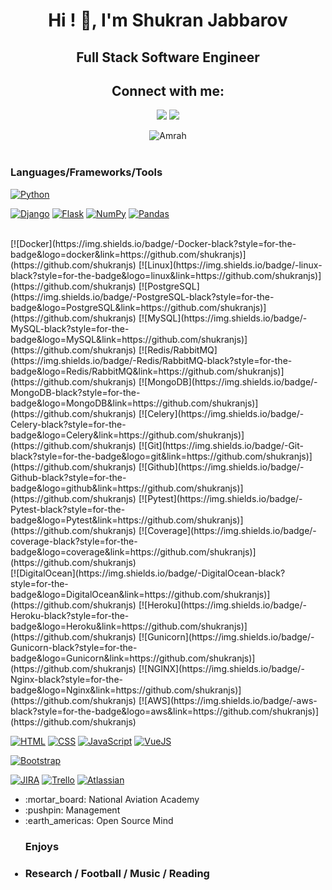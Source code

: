 <!-- - 👋 Hi, My name is Shukran
- I'm a backend developer
- Skils: Python / Django / Flask / RestApi / HTML / CSS / JS / Vue/ React/ MySQL / PostgreSQL / Redis / Docker 
- Check it if you want to contact me. EMail: shukranrma@gmail.com 
<p align="center">
  <img src="https://media.giphy.com/media/KAq5w47R9rmTuvWOWa/giphy.gif" width="100">
  <img src="https://media.giphy.com/media/XAxylRMCdpbEWUAvr8/giphy.gif" width="100">
  <img src="https://media.giphy.com/media/fsEaZldNC8A1PJ3mwp/giphy.gif" width="100">
  <img src="https://i.giphy.com/media/KzJkzjggfGN5Py6nkT/200.webp" width="100">
  <br/>
  <br/>
  
  <img src="https://media.giphy.com/media/1yk0v6WtCinP5Ptz6G/giphy.gif" width="100">
  
</p>

[<img src='https://cdn.jsdelivr.net/npm/simple-icons@3.0.1/icons/linkedin.svg' alt='linkedin' height='40'>](https://www.linkedin.com/in/shukran-jabbarov-b953aa190/)  

![shukran’s github stats](https://github-readme-stats.vercel.app/api?username=shukranjs&count_private=true&show_icons=true&theme=gotham) -->


<h1 align="center">Hi ! 👋, I'm Shukran Jabbarov</h1>
<h2 align="center" >Full Stack Software Engineer </h2>
<h2 align="center">Connect with me:</h2>
<p align="center">
  <a href="mailto:shukranrma@gmail.com"><img src="https://img.shields.io/badge/e‑mail-D14836.svg?style=for-the-badge&logo=GMail&logoColor=white"/></a>
  <a href="https://twitter.com/amrah_7"><img src="https://img.shields.io/badge/twitter-1DA1F2.svg?style=for-the-badge&logo=twitter&logoColor=white"/></a>
<!--  <a href="https://www.instagram.com/hsnylb_/"><img src="https://img.shields.io/badge/telegram-26A5E4.svg?style=for-the-badge&logo=telegram&logoColor=white"/></a> -->
</p>

<div align="center">
 <img  align="top" src="https://github-readme-stats.vercel.app/api/top-langs/?username=shukranjs&layout=compact&theme=onedark" alt="Amrah" />
</div>

<br/>

### Languages/Frameworks/Tools

[![Python](https://img.shields.io/badge/-Python-black?style=for-the-badge&logo=python&link=https://github.com/shukranjs)](https://github.com/shukranjs) 

[![Django](https://img.shields.io/badge/-Django-black?style=for-the-badge&logo=django&link=https://github.com/shukranjs)](https://github.com/shukranjs) 
[![Flask](https://img.shields.io/badge/-Flask-black?style=for-the-badge&logo=flask&link=https://github.com/shukranjs)](https://github.com/shukranjs) 
[![NumPy](https://img.shields.io/badge/-numpy-black?style=for-the-badge&logo=numpy&link=https://github.com/shukranjs)](https://github.com/shukranjs) 
[![Pandas](https://img.shields.io/badge/-pandas-black?style=for-the-badge&logo=pandas&link=https://github.com/shukranjs)](https://github.com/shukranjs) 
<!-- [![ReactRouter](https://img.shields.io/badge/-ReactRouter-black?style=for-the-badge&logo=react-router&link=https://github.com/shukranjs)](https://github.com/shukranjs)  -->
<br/>
[![Docker](https://img.shields.io/badge/-Docker-black?style=for-the-badge&logo=docker&link=https://github.com/shukranjs)](https://github.com/shukranjs) 
[![Linux](https://img.shields.io/badge/-linux-black?style=for-the-badge&logo=linux&link=https://github.com/shukranjs)](https://github.com/shukranjs) 
[![PostgreSQL](https://img.shields.io/badge/-PostgreSQL-black?style=for-the-badge&logo=PostgreSQL&link=https://github.com/shukranjs)](https://github.com/shukranjs) 
[![MySQL](https://img.shields.io/badge/-MySQL-black?style=for-the-badge&logo=MySQL&link=https://github.com/shukranjs)](https://github.com/shukranjs) 
[![Redis/RabbitMQ](https://img.shields.io/badge/-Redis/RabbitMQ-black?style=for-the-badge&logo=Redis/RabbitMQ&link=https://github.com/shukranjs)](https://github.com/shukranjs) 
[![MongoDB](https://img.shields.io/badge/-MongoDB-black?style=for-the-badge&logo=MongoDB&link=https://github.com/shukranjs)](https://github.com/shukranjs) 
[![Celery](https://img.shields.io/badge/-Celery-black?style=for-the-badge&logo=Celery&link=https://github.com/shukranjs)](https://github.com/shukranjs) 
[![Git](https://img.shields.io/badge/-Git-black?style=for-the-badge&logo=git&link=https://github.com/shukranjs)](https://github.com/shukranjs) 
[![Github](https://img.shields.io/badge/-Github-black?style=for-the-badge&logo=github&link=https://github.com/shukranjs)](https://github.com/shukranjs) 
[![Pytest](https://img.shields.io/badge/-Pytest-black?style=for-the-badge&logo=Pytest&link=https://github.com/shukranjs)](https://github.com/shukranjs) 
[![Coverage](https://img.shields.io/badge/-coverage-black?style=for-the-badge&logo=coverage&link=https://github.com/shukranjs)](https://github.com/shukranjs) 
<br/>
[![DigitalOcean](https://img.shields.io/badge/-DigitalOcean-black?style=for-the-badge&logo=DigitalOcean&link=https://github.com/shukranjs)](https://github.com/shukranjs) 
[![Heroku](https://img.shields.io/badge/-Heroku-black?style=for-the-badge&logo=Heroku&link=https://github.com/shukranjs)](https://github.com/shukranjs) 
[![Gunicorn](https://img.shields.io/badge/-Gunicorn-black?style=for-the-badge&logo=Gunicorn&link=https://github.com/shukranjs)](https://github.com/shukranjs) 
[![NGINX](https://img.shields.io/badge/-Nginx-black?style=for-the-badge&logo=Nginx&link=https://github.com/shukranjs)](https://github.com/shukranjs) 
[![AWS](https://img.shields.io/badge/-aws-black?style=for-the-badge&logo=aws&link=https://github.com/shukranjs)](https://github.com/shukranjs) 
<br/>

[![HTML](https://img.shields.io/badge/-HTML5-black?style=for-the-badge&logo=html5&link=https://github.com/shukranjs)](https://github.com/shukranjs) 
[![CSS](https://img.shields.io/badge/-CSS3-black?style=for-the-badge&logo=css3&link=https://github.com/shukranjs)](https://github.com/shukranjs)
[![JavaScript](https://img.shields.io/badge/-JavaScript-black?style=for-the-badge&logo=javascript&link=https://github.com/shukranjs)](https://github.com/shukranjs)
[![VueJS](https://img.shields.io/badge/-VueJS-black?style=for-the-badge&logo=vuejs&link=https://github.com/shukranjs)](https://github.com/shukranjs)
<!-- [![Figma](https://img.shields.io/badge/-Figma-black?style=for-the-badge&logo=figma&link=https://github.com/shukranjs)](https://github.com/shukranjs) -->
[![Bootstrap](https://img.shields.io/badge/-Bootstrap-black?style=for-the-badge&logo=bootstrap&link=https://github.com/shukranjs)](https://github.com/shukranjs)
<!-- [![MaterialUI](https://img.shields.io/badge/-MaterialUi-black?style=for-the-badge&logo=material-ui&link=https://github.com/shukranjs)](https://github.com/shukranjs)  -->
[![JIRA](https://img.shields.io/badge/-jira-black?style=for-the-badge&logo=jira&link=https://github.com/shukranjs)](https://github.com/shukranjs)
[![Trello](https://img.shields.io/badge/-trello-black?style=for-the-badge&logo=trello&link=https://github.com/shukranjs)](https://github.com/shukranjs)
[![Atlassian](https://img.shields.io/badge/-Atlassian-black?style=for-the-badge&logo=Atlassian&link=https://github.com/shukranjs)](https://github.com/shukranjs)
<br/>

<ul>
  <li listStyle='none'> :mortar_board: National Aviation Academy </li>
  <li> :pushpin: Management </li>
  <li> :earth_americas: Open Source Mind </li>
</ul>

<ul>
 <h3> Enjoys<h3>
 <li> Research / Football / Music / Reading </li> 
</ul>
